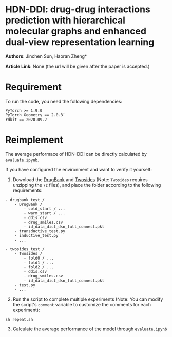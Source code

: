 # HDN-DDI: drug-drug interactions prediction with hierarchical molecular graphs and enhanced dual-view representation learning

**Authors**: Jinchen Sun, Haoran Zheng*

**Article Link**: None (the url will be given after the paper is accepted.)

# Requirement
To run the code, you need the following dependencies:
```
PyTorch >= 1.9.0
PyTorch Geometry == 2.0.3`
rdkit == 2020.09.2
```

# Reimplement

The average performace of HDN-DDI can be directly calculated by `evaluate.ipynb`.  

If you have configured the environment and want to verify it yourself:  

1. Download the [DrugBank](https://github.com/jcsun-00/DrugBank) and [Twosides](https://github.com/jcsun-00/Twosides) (Note: `Twosides` requires unzipping the `7z` files), and place the folder according to the following requirements:

```
- drugbank_test /
    - DrugBank /
        - cold_start / ...
        - warm_start / ...
        - ddis.csv
        - drug_smiles.csv
        - id_data_dict_dsn_full_connect.pkl
    - transductive_test.py
    - inductive_test.py
    - ...

- twosides_test /
    - Twosides /
        - fold0 / ...
        - fold1 / ...
        - fold2 / ...
        - ddis.csv
        - drug_smiles.csv
        - id_data_dict_dsn_full_connect.pkl
    - test.py
    - ...
```

2. Run the script to complete multiple experiments (Note: You can modify the script's `comment` variable to customize the comments for each experiment):
```
sh repeat.sh
```

3. Calculate the average performance of the model through `evaluate.ipynb`